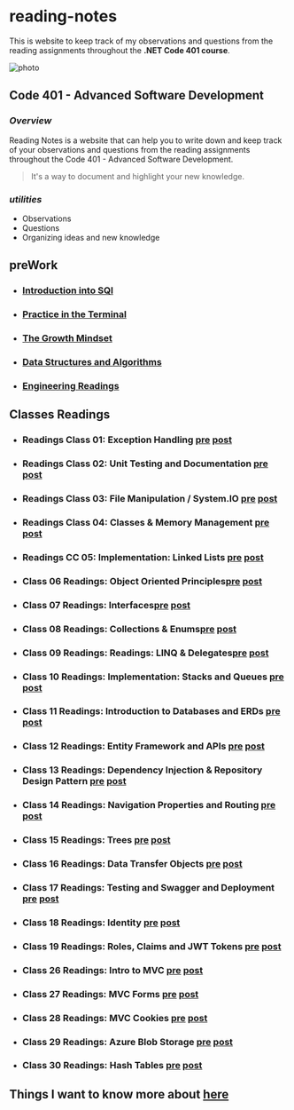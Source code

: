 # reading-notes

This is website to keep track of my observations and questions from the reading assignments throughout the **.NET Code 401 course**.

![photo](https://clockify.me/blog/wp-content/uploads/2021/10/Best-brainstorming-techniques-for-productive-work-cover-min.png)

## Code 401 - Advanced Software Development

### *Overview*

Reading Notes is a website that can help you to write down and keep track of your observations and questions from the reading assignments throughout the Code 401 - Advanced Software Development.

> It's a way to document and highlight your new knowledge.

### *utilities*

- Observations
- Questions
- Organizing ideas and new knowledge

## preWork

- ### [Introduction into SQl](./preWork/Intro%20sql.md)

- ### [Practice in the Terminal](./preWork/Practice%20in%20the%20Terminal.md)

- ### [The Growth Mindset](./preWork/The%20Growth%20Mindset.md)

- ### [Data Structures and Algorithms](./preWork/Data%20Structures%20and%20Algorithms.md)

- ### [Engineering Readings](./preWork/Engineering%20Readings.md)

## Classes Readings

- ### Readings Class 01: Exception Handling [pre](./Classes%20readings/class1/class1-pre.md) [post](./Classes%20readings/class1/class1-post.md)

- ### Readings Class 02: Unit Testing and Documentation [pre](./Classes%20readings/class2/class2-pre.md) [post](./Classes%20readings/class2/class2-post.md)

- ### Readings Class 03: File Manipulation / System.IO [pre](./Classes%20readings/class3/class3-pre.md) [post](./Classes%20readings/class3/class3-post.md)

- ### Readings Class 04: Classes & Memory Management [pre](./Classes%20readings/class4/class4-pre.md) [post](./Classes%20readings/class4/class4-post.md)

- ### Readings CC 05: Implementation: Linked Lists [pre](./Classes%20readings/class5/class5-pre.md) [post](./Classes%20readings/class5/class5-post.md)

- ### Class 06 Readings: Object Oriented Principles[pre](./Classes%20readings/class6/class6-pre.md) [post](./Classes%20readings/class6/class6-post.md)

- ### Class 07 Readings: Interfaces[pre](./Classes%20readings/class7/class7-pre.md) [post](./Classes%20readings/class7/class7-post.md)

- ### Class 08 Readings: Collections & Enums[pre](./Classes%20readings/class8/class8-pre.md) [post](./Classes%20readings/class8/class8-post.md)

- ### Class 09 Readings: Readings: LINQ & Delegates[pre](./Classes%20readings/class9/class9-pre.md) [post](./Classes%20readings/class9/class9-post.md)

- ### Class 10 Readings: Implementation: Stacks and Queues [pre](./Classes%20readings/class9/class9-pre.md) [post](./Classes%20readings/class9/class9-post.md)

- ### Class 11 Readings: Introduction to Databases and ERDs [pre](./Classes%20readings/class11/class11-pre.md) [post](./Classes%20readings/class11/class11-post.md)

- ### Class 12 Readings: Entity Framework and APIs [pre](./Classes%20readings/class12/class12-pre.md) [post](./Classes%20readings/class12/class12-post.md)

- ### Class 13 Readings: Dependency Injection & Repository Design Pattern [pre](./Classes%20readings/class13/class13-pre.md) [post](./Classes%20readings/class13/class13-post.md)

- ### Class 14 Readings: Navigation Properties and Routing [pre](./Classes%20readings/class14/class14-pre.md) [post](./Classes%20readings/class14/class14-post.md)

- ### Class 15 Readings: Trees [pre](./Classes%20readings/class15/class15-pre.md) [post](./Classes%20readings/class15/class15-post.md)

- ### Class 16 Readings: Data Transfer Objects [pre](./Classes%20readings/class16/class16-pre.md) [post](./Classes%20readings/class16/class16-post.md)

- ### Class 17 Readings: Testing and Swagger and Deployment [pre](./Classes%20readings/class17/class17-pre.md) [post](./Classes%20readings/class17/class17-post.md)

- ### Class 18 Readings: Identity [pre](./Classes%20readings/class17/class18-pre.md) [post](./Classes%20readings/class17/class18-post.md)

- ### Class 19 Readings: Roles, Claims and JWT Tokens [pre](./Classes%20readings/class17/class19-pre.md) [post](./Classes%20readings/class17/class19-post.md)

- ### Class 26 Readings:  Intro to MVC [pre](./Classes%20readings/class26/class26-pre.md) [post](./Classes%20readings/class26/class26-post.md)

- ### Class 27 Readings:  MVC Forms [pre](./Classes%20readings/class27/class27-pre.md) [post](./Classes%20readings/class27/class27-post.md)

- ### Class 28 Readings:  MVC Cookies [pre](./Classes%20readings/class28/class28-pre.md) [post](./Classes%20readings/class28/class28-post.md)

- ### Class 29 Readings:  Azure Blob Storage [pre](./Classes%20readings/class29/class29-pre.md) [post](./Classes%20readings/class29/class29-post.md)

- ### Class 30 Readings:  Hash Tables [pre](./Classes%20readings/class30/class30-pre.md) [post](./Classes%20readings/class30/class30-post.md)

## Things I want to know more about [here](./preWork/Things%20I%20want%20to%20know%20more%20about.md)
